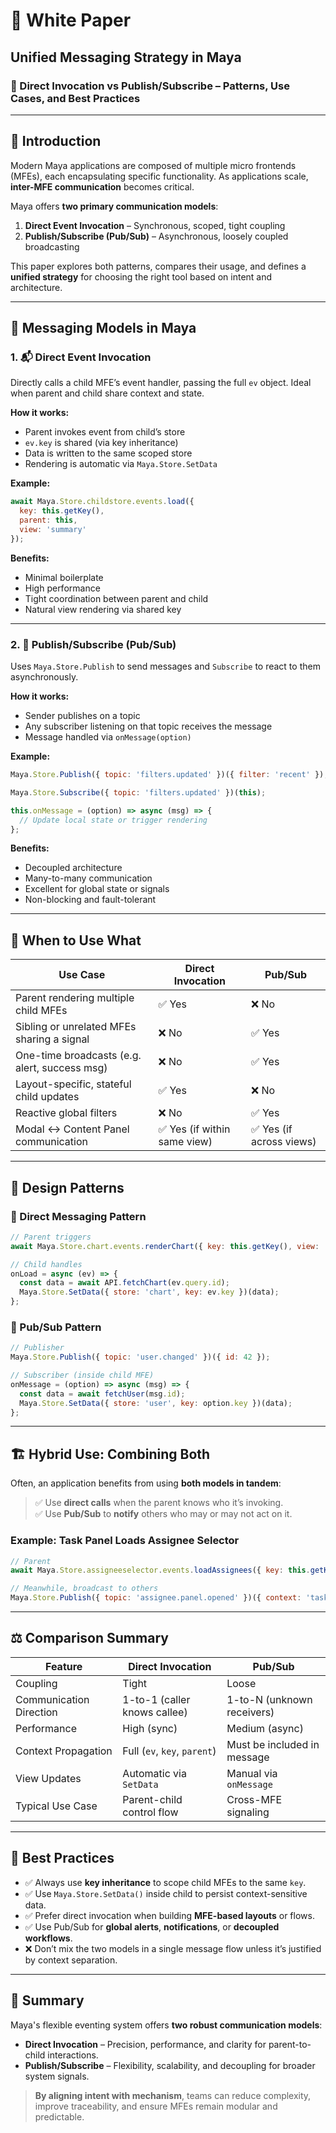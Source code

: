 
# 🧾 White Paper  
## **Unified Messaging Strategy in Maya**  
### 📡 Direct Invocation vs Publish/Subscribe – Patterns, Use Cases, and Best Practices

---

## 🧠 Introduction

Modern Maya applications are composed of multiple micro frontends (MFEs), each encapsulating specific functionality. As applications scale, **inter-MFE communication** becomes critical.

Maya offers **two primary communication models**:

1. **Direct Event Invocation** – Synchronous, scoped, tight coupling  
2. **Publish/Subscribe (Pub/Sub)** – Asynchronous, loosely coupled broadcasting

This paper explores both patterns, compares their usage, and defines a **unified strategy** for choosing the right tool based on intent and architecture.

---

## 🔁 Messaging Models in Maya

### 1. 📬 **Direct Event Invocation**
Directly calls a child MFE’s event handler, passing the full `ev` object. Ideal when parent and child share context and state.

**How it works:**
- Parent invokes event from child’s store
- `ev.key` is shared (via key inheritance)
- Data is written to the same scoped store
- Rendering is automatic via `Maya.Store.SetData`

**Example:**
```js
await Maya.Store.childstore.events.load({
  key: this.getKey(),
  parent: this,
  view: 'summary'
});
```

**Benefits:**
- Minimal boilerplate
- High performance
- Tight coordination between parent and child
- Natural view rendering via shared key

---

### 2. 📣 **Publish/Subscribe (Pub/Sub)**
Uses `Maya.Store.Publish` to send messages and `Subscribe` to react to them asynchronously.

**How it works:**
- Sender publishes on a topic
- Any subscriber listening on that topic receives the message
- Message handled via `onMessage(option)`

**Example:**
```js
Maya.Store.Publish({ topic: 'filters.updated' })({ filter: 'recent' });

Maya.Store.Subscribe({ topic: 'filters.updated' })(this);

this.onMessage = (option) => async (msg) => {
  // Update local state or trigger rendering
};
```

**Benefits:**
- Decoupled architecture
- Many-to-many communication
- Excellent for global state or signals
- Non-blocking and fault-tolerant

---

## 🧮 When to Use What

| Use Case | Direct Invocation | Pub/Sub |
|----------|-------------------|---------|
| Parent rendering multiple child MFEs | ✅ Yes | ❌ No |
| Sibling or unrelated MFEs sharing a signal | ❌ No | ✅ Yes |
| One-time broadcasts (e.g. alert, success msg) | ❌ No | ✅ Yes |
| Layout-specific, stateful child updates | ✅ Yes | ❌ No |
| Reactive global filters | ❌ No | ✅ Yes |
| Modal ↔ Content Panel communication | ✅ Yes (if within same view) | ✅ Yes (if across views) |

---

## 🧩 Design Patterns

### 🔄 Direct Messaging Pattern

```js
// Parent triggers
await Maya.Store.chart.events.renderChart({ key: this.getKey(), view: 'bar', query: { id: 123 } });

// Child handles
onLoad = async (ev) => {
  const data = await API.fetchChart(ev.query.id);
  Maya.Store.SetData({ store: 'chart', key: ev.key })(data);
};
```

### 🧭 Pub/Sub Pattern

```js
// Publisher
Maya.Store.Publish({ topic: 'user.changed' })({ id: 42 });

// Subscriber (inside child MFE)
onMessage = (option) => async (msg) => {
  const data = await fetchUser(msg.id);
  Maya.Store.SetData({ store: 'user', key: option.key })(data);
};
```

---

## 🏗️ Hybrid Use: Combining Both

Often, an application benefits from using **both models in tandem**:

> ✅ Use **direct calls** when the parent knows who it’s invoking.  
> ✅ Use **Pub/Sub** to **notify** others who may or may not act on it.

### Example: Task Panel Loads Assignee Selector

```js
// Parent
await Maya.Store.assigneeselector.events.loadAssignees({ key: this.getKey(), parent: this });

// Meanwhile, broadcast to others
Maya.Store.Publish({ topic: 'assignee.panel.opened' })({ context: 'tasks' });
```

---

## ⚖️ Comparison Summary

| Feature                     | Direct Invocation         | Pub/Sub                     |
|----------------------------|---------------------------|-----------------------------|
| Coupling                   | Tight                     | Loose                       |
| Communication Direction    | 1-to-1 (caller knows callee) | 1-to-N (unknown receivers) |
| Performance                | High (sync)               | Medium (async)              |
| Context Propagation        | Full (`ev`, `key`, `parent`) | Must be included in message |
| View Updates               | Automatic via `SetData`   | Manual via `onMessage`      |
| Typical Use Case           | Parent-child control flow | Cross-MFE signaling         |

---

## 📌 Best Practices

- ✅ Always use **key inheritance** to scope child MFEs to the same `key`.
- ✅ Use `Maya.Store.SetData()` inside child to persist context-sensitive data.
- ✅ Prefer direct invocation when building **MFE-based layouts** or flows.
- ✅ Use Pub/Sub for **global alerts**, **notifications**, or **decoupled workflows**.
- ❌ Don’t mix the two models in a single message flow unless it’s justified by context separation.

---

## 📘 Summary

Maya's flexible eventing system offers **two robust communication models**:

- **Direct Invocation** – Precision, performance, and clarity for parent-to-child interactions.
- **Publish/Subscribe** – Flexibility, scalability, and decoupling for broader system signals.

> **By aligning intent with mechanism**, teams can reduce complexity, improve traceability, and ensure MFEs remain modular and predictable.
